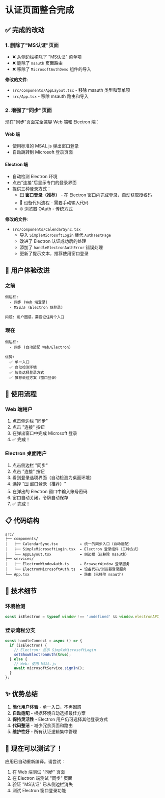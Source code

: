 # 认证页面整合完成

## ✅ 完成的改动

### 1. 删除了"MS认证"页面

- ❌ 从侧边栏移除了 "MS认证" 菜单项
- ❌ 删除了 `msauth` 页面路由
- ❌ 移除了 `MicrosoftAuthDemo` 组件的导入

**修改的文件**:
- `src/components/AppLayout.tsx` - 移除 msauth 类型和菜单项
- `src/App.tsx` - 移除 msauth 路由和导入

### 2. 增强了"同步"页面

现在"同步"页面完全兼容 Web 端和 Electron 端：

#### Web 端
- 使用标准的 MSAL.js 弹出窗口登录
- 自动跳转到 Microsoft 登录页面

#### Electron 端  
- 自动检测 Electron 环境
- 点击"连接"后显示专门的登录界面
- 提供三种登录方式：
  - 🪟 **窗口登录（推荐）** - 在 Electron 窗口内完成登录，自动获取授权码
  - 📱 设备代码流程 - 需要手动输入代码
  - 🌐 浏览器 OAuth - 传统方式

**修改的文件**:
- `src/components/CalendarSync.tsx`
  - 导入 `SimpleMicrosoftLogin` 替代 `AuthTestPage`
  - 改进了 Electron 认证成功后的处理
  - 添加了 `handleElectronAuthError` 错误处理
  - 更新了提示文本，推荐使用窗口登录

## 🎯 用户体验改进

### 之前
```
侧边栏:
  - 同步 (Web 端登录)
  - MS认证 (Electron 端登录)
  
问题: 用户困惑，需要记住两个入口
```

### 现在
```
侧边栏:
  - 同步 (自动适配 Web/Electron)
  
优势: 
  ✅ 单一入口
  ✅ 自动检测环境
  ✅ 智能选择登录方式
  ✅ 推荐最佳方案（窗口登录）
```

## 🚀 使用流程

### Web 端用户
1. 点击侧边栏 "同步"
2. 点击 "连接" 按钮
3. 在弹出窗口中完成 Microsoft 登录
4. ✅ 完成！

### Electron 桌面用户
1. 点击侧边栏 "同步"
2. 点击 "连接" 按钮
3. 看到登录选项界面（自动检测为桌面环境）
4. 选择 "🪟 窗口登录（推荐）"
5. 在弹出的 Electron 窗口中输入账号密码
6. 窗口自动关闭，令牌自动保存
7. ✅ 完成！

## 📋 代码结构

```
src/
├── components/
│   ├── CalendarSync.tsx          ← 统一的同步入口（自动适配）
│   ├── SimpleMicrosoftLogin.tsx  ← Electron 登录组件（三种方式）
│   └── AppLayout.tsx             ← 侧边栏（已移除 msauth）
├── services/
│   ├── ElectronWindowAuth.ts     ← BrowserWindow 登录服务
│   └── ElectronMicrosoftAuth.ts  ← 设备代码/浏览器登录服务
└── App.tsx                       ← 路由（已移除 msauth）
```

## 🔧 技术细节

### 环境检测
```typescript
const isElectron = typeof window !== 'undefined' && window.electronAPI;
```

### 登录流程分支
```typescript
const handleConnect = async () => {
  if (isElectron) {
    // Electron: 显示 SimpleMicrosoftLogin
    setShowElectronAuth(true);
  } else {
    // Web: 使用 MSAL.js
    await microsoftService.signIn();
  }
};
```

## ✨ 优势总结

1. **简化用户体验** - 单一入口，不再困惑
2. **自动适配** - 根据环境自动选择最佳方案
3. **保持灵活性** - Electron 用户仍可选择其他登录方式
4. **代码整洁** - 减少冗余页面和路由
5. **维护性好** - 所有认证逻辑集中管理

## 🎉 现在可以测试了！

应用已自动重新编译。请尝试：
1. 在 Web 端测试 "同步" 页面
2. 在 Electron 端测试 "同步" 页面
3. 验证 "MS认证" 已从侧边栏消失
4. 测试 Electron 窗口登录功能
